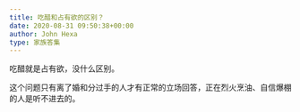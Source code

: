 ```yaml
---
title: 吃醋和占有欲的区别？
date: 2020-08-31 09:50:38+00:00
author: John Hexa
type: 家族答集
---
```

吃醋就是占有欲，没什么区别。

这个问题只有离了婚和分过手的人才有正常的立场回答，正在烈火烹油、自信爆棚的人是听不进去的。


